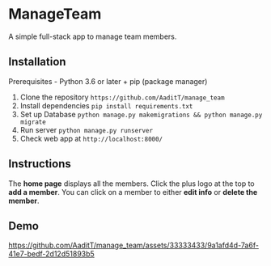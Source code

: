 # ManageTeam
A simple full-stack app to manage team members.


## Installation

Prerequisites - Python 3.6 or later + pip (package manager)

1. Clone the repository `https://github.com/AaditT/manage_team`
2. Install dependencies `pip install requirements.txt`
3. Set up Database `python manage.py makemigrations && python manage.py migrate`
4. Run server `python manage.py runserver`
5. Check web app at `http://localhost:8000/`


## Instructions

The **home page** displays all the members. Click the plus logo at the top to **add a member**. You can click on a member to either **edit info** or **delete the member**.

## Demo



https://github.com/AaditT/manage_team/assets/33333433/9a1afd4d-7a6f-41e7-bedf-2d12d51893b5

